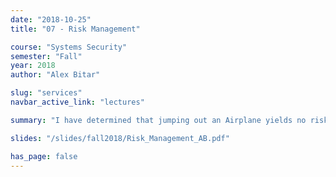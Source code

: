 ```yaml
---
date: "2018-10-25"
title: "07 - Risk Management"

course: "Systems Security"
semester: "Fall"
year: 2018
author: "Alex Bitar"

slug: "services"
navbar_active_link: "lectures"

summary: "I have determined that jumping out an Airplane yields no risk. - Alex Bitar"

slides: "/slides/fall2018/Risk_Management_AB.pdf"

has_page: false
---
```

